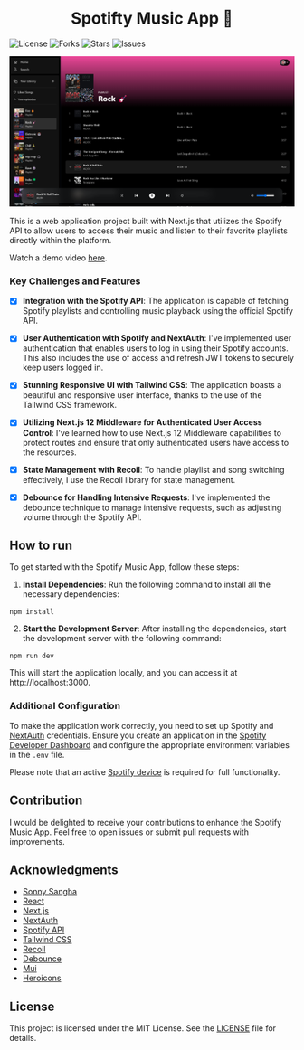 <h1 align="center">Spotifty Music App 🎵</h1>

![License](https://img.shields.io/github/license/EduardoAlbert/spotify-music-app)
![Forks](https://img.shields.io/github/forks/EduardoAlbert/spotify-music-app)
![Stars](https://img.shields.io/github/stars/EduardoAlbert/spotify-music-app)
![Issues](https://img.shields.io/github/issues/EduardoAlbert/spotify-music-app)

[![Screenshot](public/screenshot.png)](https://www.youtube.com/watch?v=lt9_I5YhPO4)

This is a web application project built with Next.js that utilizes the Spotify API to allow users to access their music and listen to their favorite playlists directly within the platform.

Watch a demo video [here](https://www.youtube.com/watch?v=lt9_I5YhPO4).



### Key Challenges and Features

-   [x] **Integration with the Spotify API**: The application is capable of fetching Spotify playlists and controlling music playback using the official Spotify API.

-   [x] **User Authentication with Spotify and NextAuth**: I've implemented user authentication that enables users to log in using their Spotify accounts. This also includes the use of access and refresh JWT tokens to securely keep users logged in.

-   [x] **Stunning Responsive UI with Tailwind CSS**: The application boasts a beautiful and responsive user interface, thanks to the use of the Tailwind CSS framework.

-   [x] **Utilizing Next.js 12 Middleware for Authenticated User Access Control**: I've learned how to use Next.js 12 Middleware capabilities to protect routes and ensure that only authenticated users have access to the resources.

-   [x] **State Management with Recoil**: To handle playlist and song switching effectively, I use the Recoil library for state management.

-   [x] **Debounce for Handling Intensive Requests**: I've implemented the debounce technique to manage intensive requests, such as adjusting volume through the Spotify API.

## How to run

To get started with the Spotify Music App, follow these steps:

1. **Install Dependencies**: Run the following command to install all the necessary dependencies:

```shell
npm install
```

2. **Start the Development Server**: After installing the dependencies, start the development server with the following command:

```shell
npm run dev
```

This will start the application locally, and you can access it at http://localhost:3000.

### Additional Configuration

To make the application work correctly, you need to set up Spotify and [NextAuth](https://next-auth.js.org/configuration/options) credentials. Ensure you create an application in the [Spotify Developer Dashboard](https://developer.spotify.com/dashboard) and configure the appropriate environment variables in the `.env` file.

Please note that an active [Spotify device](https://www.spotify.com/) is required for full functionality.

## Contribution

I would be delighted to receive your contributions to enhance the Spotify Music App. Feel free to open issues or submit pull requests with improvements.

## Acknowledgments

-   [Sonny Sangha](https://github.com/sonnysangha)
-   [React](https://reactjs.org/)
-   [Next.js](https://nextjs.org/)
-   [NextAuth](https://next-auth.js.org/)
-   [Spotify API](https://developer.spotify.com/documentation/web-api/)
-   [Tailwind CSS](https://tailwindcss.com/)
-   [Recoil](https://recoiljs.org/)
-   [Debounce](https://www.npmjs.com/package/debounce)
-   [Mui](https://mui.com/)
-   [Heroicons](https://heroicons.com/)

## License

This project is licensed under the MIT License. See the [LICENSE](LICENSE) file for details.
